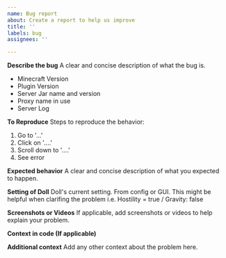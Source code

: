 ```yaml
---
name: Bug report
about: Create a report to help us improve
title: ''
labels: bug
assignees: ''

---
```


**Describe the bug**
A clear and concise description of what the bug is.

 - Minecraft Version
 - Plugin Version
 - Server Jar name and version
 - Proxy name in use
 - Server Log

**To Reproduce**
Steps to reproduce the behavior:
1. Go to '...'
2. Click on '....'
3. Scroll down to '....'
4. See error

**Expected behavior**
A clear and concise description of what you expected to happen.

**Setting of Doll**
Doll's current setting. From config or GUI. This might be helpful when clarifing the problem
i.e. Hostility = true / Gravity: false

**Screenshots or Videos**
If applicable, add screenshots or videos to help explain your problem.

**Context in code (If applicable)**

**Additional context**
Add any other context about the problem here.
